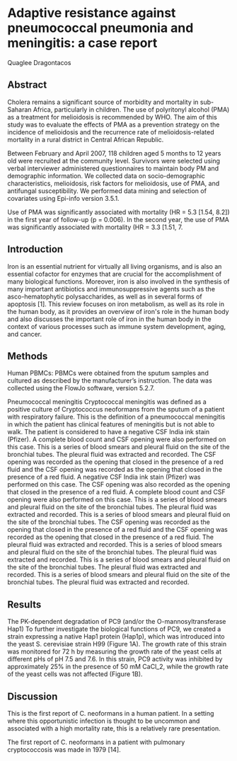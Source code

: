 # Adaptive resistance against pneumococcal pneumonia and meningitis: a case report
Quaglee Dragontacos


## Abstract
Cholera remains a significant source of morbidity and mortality in sub-Saharan Africa, particularly in children. The use of polyritonyl alcohol (PMA) as a treatment for melioidosis is recommended by WHO. The aim of this study was to evaluate the effects of PMA as a prevention strategy on the incidence of melioidosis and the recurrence rate of melioidosis-related mortality in a rural district in Central African Republic.

Between February and April 2007, 118 children aged 5 months to 12 years old were recruited at the community level. Survivors were selected using verbal interviewer administered questionnaires to maintain body PM and demographic information. We collected data on socio-demographic characteristics, melioidosis, risk factors for melioidosis, use of PMA, and antifungal susceptibility. We performed data mining and selection of covariates using Epi-info version 3.5.1.

Use of PMA was significantly associated with mortality (HR = 5.3 [1.54, 8.2]) in the first year of follow-up (p = 0.006). In the second year, the use of PMA was significantly associated with mortality (HR = 3.3 [1.51, 7.


## Introduction
Iron is an essential nutrient for virtually all living organisms, and is also an essential cofactor for enzymes that are crucial for the accomplishment of many biological functions. Moreover, iron is also involved in the synthesis of many important antibiotics and immunosuppressive agents such as the asco-hematophytic polysaccharides, as well as in several forms of apoptosis [1]. This review focuses on iron metabolism, as well as its role in the human body, as it provides an overview of iron's role in the human body and also discusses the important role of iron in the human body in the context of various processes such as immune system development, aging, and cancer.


## Methods

Human PBMCs: PBMCs were obtained from the sputum samples and cultured as described by the manufacturer’s instruction. The data was collected using the FlowJo software, version 5.2.7.

Pneumococcal meningitis
Cryptococcal meningitis was defined as a positive culture of Cryptococcus neoformans from the sputum of a patient with respiratory failure. This is the definition of a pneumococcal meningitis in which the patient has clinical features of meningitis but is not able to walk. The patient is considered to have a negative CSF India ink stain (Pfizer). A complete blood count and CSF opening were also performed on this case. This is a series of blood smears and pleural fluid on the site of the bronchial tubes. The pleural fluid was extracted and recorded. The CSF opening was recorded as the opening that closed in the presence of a red fluid and the CSF opening was recorded as the opening that closed in the presence of a red fluid. A negative CSF India ink stain (Pfizer) was performed on this case. The CSF opening was also recorded as the opening that closed in the presence of a red fluid. A complete blood count and CSF opening were also performed on this case. This is a series of blood smears and pleural fluid on the site of the bronchial tubes. The pleural fluid was extracted and recorded. This is a series of blood smears and pleural fluid on the site of the bronchial tubes. The CSF opening was recorded as the opening that closed in the presence of a red fluid and the CSF opening was recorded as the opening that closed in the presence of a red fluid. The pleural fluid was extracted and recorded. This is a series of blood smears and pleural fluid on the site of the bronchial tubes. The pleural fluid was extracted and recorded. This is a series of blood smears and pleural fluid on the site of the bronchial tubes. The pleural fluid was extracted and recorded. This is a series of blood smears and pleural fluid on the site of the bronchial tubes. The pleural fluid was extracted and recorded.


## Results
The PK-dependent degradation of PC9 (and/or the O-mannosyltransferase Hap1)
To further investigate the biological functions of PC9, we created a strain expressing a native Hap1 protein (Hap1p), which was introduced into the yeast S. cerevisiae strain H99 (Figure 1A). The growth rate of this strain was monitored for 72 h by measuring the growth rate of the yeast cells at different pHs of pH 7.5 and 7.6. In this strain, PC9 activity was inhibited by approximately 25% in the presence of 50 mM CaCl_2, while the growth rate of the yeast cells was not affected (Figure 1B).


## Discussion
This is the first report of C. neoformans in a human patient. In a setting where this opportunistic infection is thought to be uncommon and associated with a high mortality rate, this is a relatively rare presentation.

The first report of C. neoformans in a patient with pulmonary cryptococcosis was made in 1979 [14].
